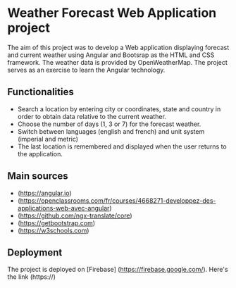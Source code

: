# Weather Forecast Web Application project

The aim of this project was to develop a Web application displaying forecast and current weather using Angular and Bootsrap as the HTML and CSS framework. The weather data is provided by OpenWeatherMap. The project serves as an exercise to learn the Angular technology.

## Functionalities

* Search a location by entering city or coordinates, state and country in order to obtain data relative to the current weather.
* Choose the number of days (1, 3 or 7) for the forecast weather.
* Switch between languages (english and french) and unit system (imperial and metric)
* The last location is remembered and displayed when the user returns to the application.

## Main sources

* (https://angular.io)
* (https://openclassrooms.com/fr/courses/4668271-developpez-des-applications-web-avec-angular)
* (https://github.com/ngx-translate/core)
* (https://getbootstrap.com)
* (https://w3schools.com)

## Deployment

The project is deployed on [Firebase] (https://firebase.google.com/). Here's the link (https://)
